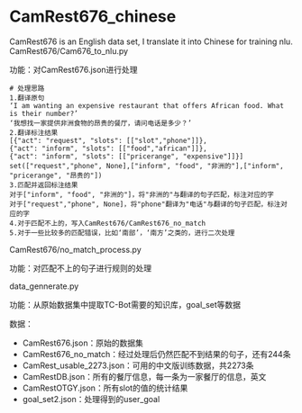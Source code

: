 # CamRest676_chinese
CamRest676 is an English data set, I translate it into Chinese for training nlu.
CamRest676/Cam676_to_nlu.py 

功能：对CamRest676.json进行处理

```
# 处理思路
1.翻译原句
‘I am wanting an expensive restaurant that offers African food. What is their number?’
‘我想找一家提供非洲食物的昂贵的餐厅，请问电话是多少？’
2.翻译标注结果
[{"act": "request", "slots": [["slot","phone"]]}, 
{"act": "inform", "slots": [["food","african"]]}, 
{"act": "inform", "slots": [["pricerange", "expensive"]]}]
set(["request","phone", None],["inform", "food", "非洲的"],["inform", "pricerange", "昂贵的"])
3.匹配并返回标注结果
对于["inform", "food", "非洲的"]，将"非洲的"与翻译的句子匹配，标注对应的字
对于["request","phone", None]，将"phone"翻译为"电话"与翻译的句子匹配，标注对应的字
4.对于匹配不上的，写入CamRest676/CamRest676_no_match
5.对于一些比较多的匹配错误，比如‘南部’，‘南方’之类的，进行二次处理
```
CamRest676/no_match_process.py

功能：对匹配不上的句子进行规则的处理

data_gennerate.py

功能：从原始数据集中提取TC-Bot需要的知识库，goal_set等数据

数据：

- CamRest676.json：原始的数据集
- CamRest676_no_match：经过处理后仍然匹配不到结果的句子，还有244条
- CamRest_usable_2273.json：可用的中文版训练数据，共2273条
- CamRestDB.json：所有的餐厅信息，每一条为一家餐厅的信息，英文
- CamRestOTGY.json：所有slot的值的统计结果
- goal_set2.json：处理得到的user_goal
